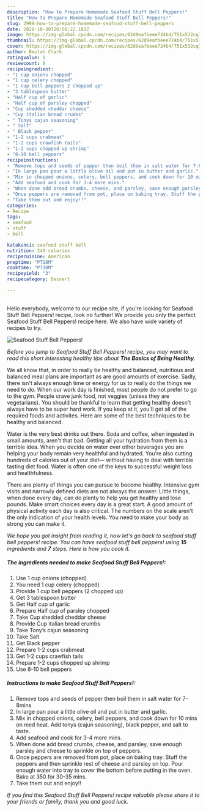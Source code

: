 ```yaml
---
description: "How to Prepare Homemade Seafood Stuff Bell Peppers!"
title: "How to Prepare Homemade Seafood Stuff Bell Peppers!"
slug: 2999-how-to-prepare-homemade-seafood-stuff-bell-peppers
date: 2020-10-30T20:56:22.183Z
image: https://img-global.cpcdn.com/recipes/62d9eafbeee724b4/751x532cq70/seafood-stuff-bell-peppers-recipe-main-photo.jpg
thumbnail: https://img-global.cpcdn.com/recipes/62d9eafbeee724b4/751x532cq70/seafood-stuff-bell-peppers-recipe-main-photo.jpg
cover: https://img-global.cpcdn.com/recipes/62d9eafbeee724b4/751x532cq70/seafood-stuff-bell-peppers-recipe-main-photo.jpg
author: Beulah Clark
ratingvalue: 5
reviewcount: 9
recipeingredient:
- "1 cup onions chopped"
- "1 cup celery chopped"
- "1 cup bell peppers 2 chopped up"
- "3 tablespoon butter"
- "Half cup of garlic"
- "Half cup of parsley chopped"
- "Cup shedded cheddar cheese"
- "Cup italian bread crumbs"
- " Tonys cajun seasoning"
- " Salt"
- " Black pepper"
- "1-2 cups crabmeat"
- "1-2 cups crawfish tails"
- "1-2 cups chopped up shrimp"
- "8-10 bell peppers"
recipeinstructions:
- "Remove tops and seeds of pepper then boil them in salt water for 7-8mins"
- "In large pan pour a little olive oil and put in butter and garlic."
- "Mix in chopped onions, celery, bell peppers, and cook down for 10 mins on med heat. Add tonys (cajun seasoning), black pepper, and salt to taste."
- "Add seafood and cook for 3-4 more mins."
- "When done add bread crumbs, cheese, and parsley, save enough parsley and cheese to sprinkle on top of peppers."
- "Once peppers are removed from pot, place on baking tray. Stuff the peppers and then sprinkle rest of cheese and parsley on top. Pour enough water into tray to cover the bottom before putting in the oven. Bake at 350 for 30-35 mins."
- "Take them out and enjoy!!"
categories:
- Recipe
tags:
- seafood
- stuff
- bell

katakunci: seafood stuff bell 
nutrition: 240 calories
recipecuisine: American
preptime: "PT18M"
cooktime: "PT30M"
recipeyield: "3"
recipecategory: Dessert

---
```

<br>
Hello everybody, welcome to our recipe site, if you're looking for Seafood Stuff Bell Peppers! recipe, look no further! We provide you only the perfect Seafood Stuff Bell Peppers! recipe here. We also have wide variety of recipes to try.
<br>


![Seafood Stuff Bell Peppers!](https://img-global.cpcdn.com/recipes/62d9eafbeee724b4/751x532cq70/seafood-stuff-bell-peppers-recipe-main-photo.jpg)

<i>Before you jump to Seafood Stuff Bell Peppers! recipe, you may want to read this short interesting healthy tips about <strong>The Basics of Being Healthy</strong>.</i>

We all know that, in order to really be healthy and balanced, nutritious and balanced meal plans are important as are good amounts of exercise. Sadly, there isn't always enough time or energy for us to really do the things we need to do. When our work day is finished, most people do not prefer to go to the gym. People crave junk food, not veggies (unless they are vegetarians). You should be thankful to learn that getting healthy doesn't always have to be super hard work. If you keep at it, you'll get all of the required foods and activites. Here are some of the best techniques to be healthy and balanced.

Water is the very best drinks out there. Soda and coffee, when ingested in small amounts, aren't that bad. Getting all your hydration from them is a terrible idea. When you decide on water over other beverages you are helping your body remain very healthful and hydrated. You’re also cutting hundreds of calories out of your diet— without having to deal with terrible tasting diet food. Water is often one of the keys to successful weight loss and healthfulness.

There are plenty of things you can pursue to become healthy. Intensive gym visits and narrowly defined diets are not always the answer. Little things, when done every day, can do plenty to help you get healthy and lose pounds. Make smart choices every day is a great start. A good amount of physical activity each day is also critical. The numbers on the scale aren't the only indication of your health levels. You need to make your body as strong you can make it. 


<i>We hope you got insight from reading it, now let's go back to seafood stuff bell peppers! recipe. You can have seafood stuff bell peppers! using <strong>15</strong> ingredients and <strong>7</strong> steps. Here is how you cook it.
</i>

##### The ingredients needed to make Seafood Stuff Bell Peppers!:

1. Use 1 cup onions (chopped)
1. You need 1 cup celery (chopped)
1. Provide 1 cup bell peppers (2 chopped up)
1. Get 3 tablespoon butter
1. Get Half cup of garlic
1. Prepare Half cup of parsley chopped
1. Take Cup shedded cheddar cheese
1. Provide Cup italian bread crumbs
1. Take  Tony’s cajun seasoning
1. Take  Salt
1. Get  Black pepper
1. Prepare 1-2 cups crabmeat
1. Get 1-2 cups crawfish tails
1. Prepare 1-2 cups chopped up shrimp
1. Use 8-10 bell peppers


##### Instructions to make Seafood Stuff Bell Peppers!:

1. Remove tops and seeds of pepper then boil them in salt water for 7-8mins
1. In large pan pour a little olive oil and put in butter and garlic.
1. Mix in chopped onions, celery, bell peppers, and cook down for 10 mins on med heat. Add tonys (cajun seasoning), black pepper, and salt to taste.
1. Add seafood and cook for 3-4 more mins.
1. When done add bread crumbs, cheese, and parsley, save enough parsley and cheese to sprinkle on top of peppers.
1. Once peppers are removed from pot, place on baking tray. Stuff the peppers and then sprinkle rest of cheese and parsley on top. Pour enough water into tray to cover the bottom before putting in the oven. Bake at 350 for 30-35 mins.
1. Take them out and enjoy!!


<i>If you find this Seafood Stuff Bell Peppers! recipe valuable please share it to your friends or family, thank you and good luck.</i>
